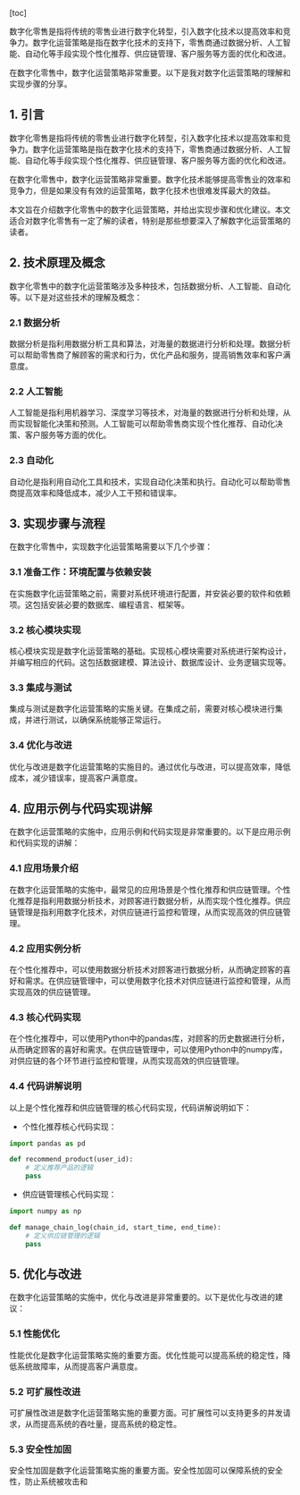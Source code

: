 
[toc]                    
                
                
数字化零售是指将传统的零售业进行数字化转型，引入数字化技术以提高效率和竞争力。数字化运营策略是指在数字化技术的支持下，零售商通过数据分析、人工智能、自动化等手段实现个性化推荐、供应链管理、客户服务等方面的优化和改进。

在数字化零售中，数字化运营策略非常重要。以下是我对数字化运营策略的理解和实现步骤的分享。

## 1. 引言

数字化零售是指将传统的零售业进行数字化转型，引入数字化技术以提高效率和竞争力。数字化运营策略是指在数字化技术的支持下，零售商通过数据分析、人工智能、自动化等手段实现个性化推荐、供应链管理、客户服务等方面的优化和改进。

在数字化零售中，数字化运营策略非常重要。数字化技术能够提高零售业的效率和竞争力，但是如果没有有效的运营策略，数字化技术也很难发挥最大的效益。

本文旨在介绍数字化零售中的数字化运营策略，并给出实现步骤和优化建议。本文适合对数字化零售有一定了解的读者，特别是那些想要深入了解数字化运营策略的读者。

## 2. 技术原理及概念

数字化零售中的数字化运营策略涉及多种技术，包括数据分析、人工智能、自动化等。以下是对这些技术的理解及概念：

### 2.1 数据分析

数据分析是指利用数据分析工具和算法，对海量的数据进行分析和处理。数据分析可以帮助零售商了解顾客的需求和行为，优化产品和服务，提高销售效率和客户满意度。

### 2.2 人工智能

人工智能是指利用机器学习、深度学习等技术，对海量的数据进行分析和处理，从而实现智能化决策和预测。人工智能可以帮助零售商实现个性化推荐、自动化决策、客户服务等方面的优化。

### 2.3 自动化

自动化是指利用自动化工具和技术，实现自动化决策和执行。自动化可以帮助零售商提高效率和降低成本，减少人工干预和错误率。

## 3. 实现步骤与流程

在数字化零售中，实现数字化运营策略需要以下几个步骤：

### 3.1 准备工作：环境配置与依赖安装

在实施数字化运营策略之前，需要对系统环境进行配置，并安装必要的软件和依赖项。这包括安装必要的数据库、编程语言、框架等。

### 3.2 核心模块实现

核心模块实现是数字化运营策略的基础。实现核心模块需要对系统进行架构设计，并编写相应的代码。这包括数据建模、算法设计、数据库设计、业务逻辑实现等。

### 3.3 集成与测试

集成与测试是数字化运营策略的实施关键。在集成之前，需要对核心模块进行集成，并进行测试，以确保系统能够正常运行。

### 3.4 优化与改进

优化与改进是数字化运营策略的实施目的。通过优化与改进，可以提高效率，降低成本，减少错误率，提高客户满意度。

## 4. 应用示例与代码实现讲解

在数字化运营策略的实施中，应用示例和代码实现是非常重要的。以下是应用示例和代码实现的讲解：

### 4.1 应用场景介绍

在数字化运营策略的实施中，最常见的应用场景是个性化推荐和供应链管理。个性化推荐是指利用数据分析技术，对顾客进行数据分析，从而实现个性化推荐。供应链管理是指利用数字化技术，对供应链进行监控和管理，从而实现高效的供应链管理。

### 4.2 应用实例分析

在个性化推荐中，可以使用数据分析技术对顾客进行数据分析，从而确定顾客的喜好和需求。在供应链管理中，可以使用数字化技术对供应链进行监控和管理，从而实现高效的供应链管理。

### 4.3 核心代码实现

在个性化推荐中，可以使用Python中的pandas库，对顾客的历史数据进行分析，从而确定顾客的喜好和需求。在供应链管理中，可以使用Python中的numpy库，对供应链的各个环节进行监控和管理，从而实现高效的供应链管理。

### 4.4 代码讲解说明

以上是个性化推荐和供应链管理的核心代码实现，代码讲解说明如下：

- 个性化推荐核心代码实现：

```python
import pandas as pd

def recommend_product(user_id):
    # 定义推荐产品的逻辑
    pass
```

- 供应链管理核心代码实现：

```python
import numpy as np

def manage_chain_log(chain_id, start_time, end_time):
    # 定义供应链管理的逻辑
    pass
```

## 5. 优化与改进

在数字化运营策略的实施中，优化与改进是非常重要的。以下是优化与改进的建议：

### 5.1 性能优化

性能优化是数字化运营策略实施的重要方面。优化性能可以提高系统的稳定性，降低系统故障率，从而提高客户满意度。

### 5.2 可扩展性改进

可扩展性改进是数字化运营策略实施的重要方面。可扩展性可以支持更多的并发请求，从而提高系统的吞吐量，提高系统的稳定性。

### 5.3 安全性加固

安全性加固是数字化运营策略实施的重要方面。安全性加固可以保障系统的安全性，防止系统被攻击和

